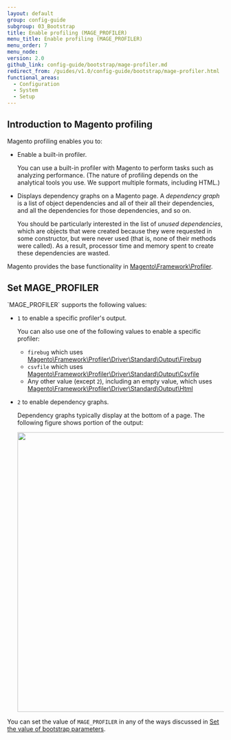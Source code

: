 ```yaml
---
layout: default
group: config-guide
subgroup: 03_Bootstrap
title: Enable profiling (MAGE_PROFILER)
menu_title: Enable profiling (MAGE_PROFILER)
menu_order: 7
menu_node:
version: 2.0
github_link: config-guide/bootstrap/mage-profiler.md
redirect_from: /guides/v1.0/config-guide/bootstrap/mage-profiler.html
functional_areas:
  - Configuration
  - System
  - Setup
---
```


<h2 id="dirs-introduction">Introduction to Magento profiling</h2>
Magento profiling enables you to:

*	Enable a built-in profiler.

	You can use a built-in profiler with Magento to perform tasks such as analyzing performance. (The nature of profiling depends on the analytical tools you use. We support multiple formats, including HTML.)

*	Displays dependency graphs on a Magento page. A *dependency graph* is a list of object dependencies and all of their all their dependencies, and all the dependencies for those dependencies, and so on.

	You should be particularly interested in the list of *unused dependencies*, which are objects that were created because they were requested in some constructor, but were never used (that is, none of their methods were called). As a result, processor time and memory spent to create these dependencies are wasted. 

Magento provides the base functionality in <a href="{{ site.mage2000url }}lib/internal/Magento/Framework/Profiler.php" target="_blank">Magento\Framework\Profiler</a>.

<h2 id="dirs-set">Set MAGE_PROFILER</h2>
`MAGE_PROFILER` supports the following values:

*	`1` to enable a specific profiler's output.

	You can also use one of the following values to enable a specific profiler:

	*	`firebug` which uses <a href="{{ site.mage2000url }}lib/internal/Magento/Framework/Profiler/Driver/Standard/Output/Firebug.php" target="_blank">Magento\Framework\Profiler\Driver\Standard\Output\Firebug</a>
	*	`csvfile` which uses <a href="{{ site.mage2000url }}lib/internal/Magento/Framework/Profiler/Driver/Standard/Output/Csvfile.php" target="_blank">Magento\Framework\Profiler\Driver\Standard\Output\Csvfile</a>
	*	Any other value (except `2`), including an empty value, which uses <a href="{{ site.mage2000url }}lib/internal/Magento/Framework/Profiler/Driver/Standard/Output/Html.php" target="_blank">Magento\Framework\Profiler\Driver\Standard\Output\Html</a>

*	`2` to enable dependency graphs.

	Dependency graphs typically display at the bottom of a page. The following figure shows portion of the output:

	<img src="{{ site.baseurl }}/common/images/config_depend-graphs.png" width="650px">

You can set the value of `MAGE_PROFILER` in any of the ways discussed in <a href="{{ page.baseurl }}config-guide/bootstrap/magento-how-to-set.html">Set the value of bootstrap parameters</a>.
